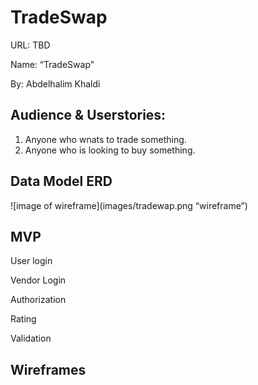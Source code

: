 # TradeSwap
URL: TBD 

Name: “TradeSwap" 
  

By: Abdelhalim Khaldi 

## Audience & Userstories: 
1. Anyone who wnats to trade something. 
2. Anyone who is looking to buy something.

## Data Model ERD
![image of wireframe](images/tradewap.png “wireframe”)

## MVP
User login

Vendor Login

Authorization

Rating

Validation

## Wireframes





